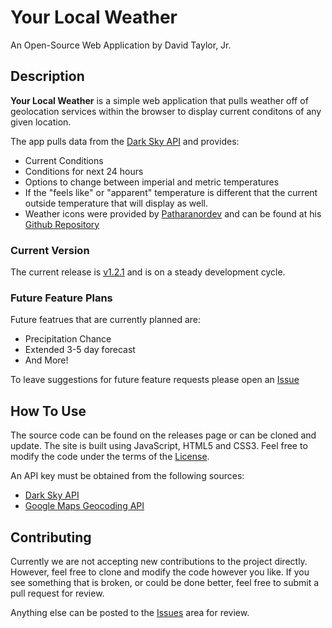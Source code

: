 # Your Local Weather

An Open-Source Web Application by David Taylor, Jr.

## Description

**Your Local Weather** is a simple web application that pulls weather off of geolocation services within the browser to display current conditons of any given location.

The app pulls data from the [Dark Sky API](http://darksky.net/dev) and provides:

- Current Conditions
- Conditions for next 24 hours
- Options to change between imperial and metric temperatures
- If the "feels like" or "apparent" temperature is different that the current outside temperature that will display as well.
- Weather icons were provided by [Patharanordev](https://github.com/patharanordev) and can be found at his [Github Repository](https://github.com/patharanordev/weather-icon-animated)

### Current Version


The current release is [v1.2.1](https://github.com/davidtaylorjr/local-weather-webapp/releases/latest) and is on a steady development cycle.



### Future Feature Plans

Future featrues that are currently planned are:

- Precipitation Chance
- Extended 3-5 day forecast
- And More!

To leave suggestions for future feature requests please open an [Issue](https://github.com/davidtaylorjr/local-weather-webapp/issues)


## How To Use

The source code can be found on the releases page or can be cloned and update. The site is built using JavaScript, HTML5 and CSS3. Feel free to modify the code under the terms of the [License](https://github.com/davidtaylorjr/local-weather-webapp/blob/master/LICENSE.txt).

An API key must be obtained from the following sources:

- [Dark Sky API](https://darksky.net/dev/register)
- [Google Maps Geocoding API](https://developers.google.com/maps/documentation/geocoding/start)

## Contributing

Currently we are not accepting new contributions to the project directly. However, feel free to clone and modify the code however you like.  If you see something that is broken, or could be done better, feel free to submit a pull request for review.

Anything else can be posted to the [Issues](https://github.com/davidtaylorjr/local-weather-webapp/issues) area for review.